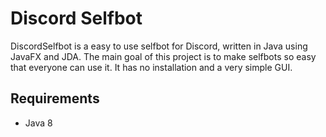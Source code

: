 # Discord Selfbot

DiscordSelfbot is a easy to use selfbot for Discord, written in Java using JavaFX and JDA. The main goal of this project is to make selfbots so easy that everyone can use it. It has no installation and a very simple GUI.

## Requirements
* Java 8
